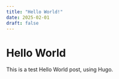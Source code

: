 ```yaml
---
title: "Hello World!"
date: 2025-02-01
draft: false
---
```


# Hello World

This is a test Hello World post, using Hugo.